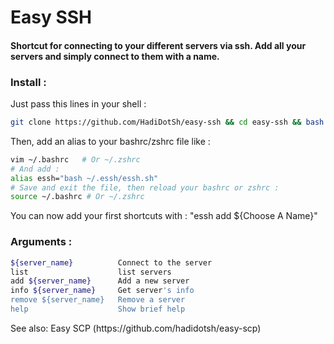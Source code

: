 # Easy SSH
#### Shortcut for connecting to your different servers via ssh. Add all your servers and simply connect to them with a name.

### Install :
<p>Just pass this lines in your shell :</p>

```bash
git clone https://github.com/HadiDotSh/easy-ssh && cd easy-ssh && bash install.sh
```
<p>Then, add an alias to your bashrc/zshrc file like :</p>

```bash
vim ~/.bashrc   # Or ~/.zshrc
# And add :
alias essh="bash ~/.essh/essh.sh"
# Save and exit the file, then reload your bashrc or zshrc :
source ~/.bashrc # Or ~/.zshrc
```

<p>You can now add your first shortcuts with : "essh add ${Choose A Name}"</p>

### Arguments :

```bash
${server_name}          Connect to the server
list                    list servers
add ${server_name}      Add a new server
info ${server_name}     Get server's info
remove ${server_name}   Remove a server
help                    Show brief help
```

<p>See also: Easy SCP (https://github.com/hadidotsh/easy-scp)</p>
